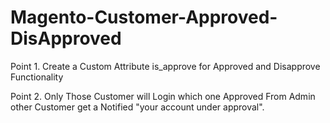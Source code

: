 # Magento-Customer-Approved-DisApproved
Point 1.
Create a Custom Attribute is_approve for Approved and Disapprove Functionality 

Point 2.
Only Those Customer will Login which one Approved From Admin other Customer get a Notified "your account under approval".
